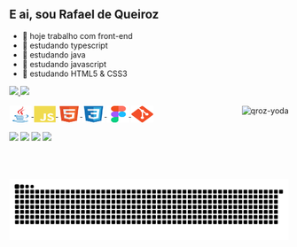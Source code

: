 ## E ai, sou Rafael de Queiroz


- 🔭 hoje trabalho com front-end
- 🌱 estudando typescript
- 🌱 estudando java
- 🌱 estudando javascript
- 🌱 estudando HTML5 & CSS3
<!-- - 🌱 estudando php -->

<div style="display: flex">
  <a href="https://github.com/qroz">
  <img height="176em" src="https://github-readme-stats.vercel.app/api?username=qrozrafa&show_icons=true&theme=dark&include_all_commits=true&count_private=true"/>
  <img height="178em" src="https://github-readme-stats.vercel.app/api/top-langs/?username=qrozrafa&layout=compact&langs_count=7&theme=dark"/>
</div>
  
  <div style="display: inline_block">
    <br>
  <img align="center" alt="qroz-java" height="30" width="40" src="https://raw.githubusercontent.com/devicons/devicon/master/icons/java/java-original.svg">
  <img align="center" alt="qroz-Js" height="30" width="40" src="https://raw.githubusercontent.com/devicons/devicon/master/icons/javascript/javascript-plain.svg">
  <img align="center" alt="qroz-HTML" height="30" width="40" src="https://raw.githubusercontent.com/devicons/devicon/master/icons/html5/html5-original.svg">
  <img align="center" alt="qroz-CSS" height="30" width="40" src="https://raw.githubusercontent.com/devicons/devicon/master/icons/css3/css3-original.svg">
<!--   <img align="center" alt="qroz-php" height="30" width="40" src="https://raw.githubusercontent.com/devicons/devicon/master/icons/php/php-plain.svg">   -->
  <img align="center" alt="qroz-figma" height="30" width="40" src="https://raw.githubusercontent.com/devicons/devicon/master/icons/figma/figma-original.svg">
  <img align="center" alt="qroz-Csharp" height="30" width="40" src="https://raw.githubusercontent.com/devicons/devicon/master/icons/git/git-original.svg">
  <img align="right"  alt="qroz-yoda" height="132em" src="https://c.tenor.com/gVqz1FcrHD8AAAAd/the-mandalorian-mandalorian.gif">
</div>
    <br>
  <div> 
<!--   <a href="https://www.youtube.com/channel/UC_-uuuZbY0AAt9CViNzvc-Q" target="_blank"><img src="https://img.shields.io/badge/YouTube-FF0000?style=for-the-badge&logo=youtube&logoColor=white" target="_blank"></a> -->
  <a href="https://instagram.com/qrozrafa" target="_blank"><img src="https://img.shields.io/badge/-Instagram-%23E4405F?style=for-the-badge&logo=instagram&logoColor=white" target="_blank"></a>
 	<a href="https://www.twitch.tv/qrozrafa" target="_blank"><img src="https://img.shields.io/badge/Twitch-9146FF?style=for-the-badge&logo=twitch&logoColor=white" target="_blank"></a>
<!--  <a href="https://discord.gg/G9GPg5SA75" target="_blank"><img src="https://img.shields.io/badge/Discord-7289DA?style=for-the-badge&logo=discord&logoColor=white" target="_blank"></a>  -->
  <a href = "mailto:rafael.silva22@estudante.ifms.edu.br"><img src="https://img.shields.io/badge/-Gmail-%23333?style=for-the-badge&logo=gmail&logoColor=white" target="_blank"></a>
  <a href="https://www.linkedin.com/in/rafael-silva-a025b1213" target="_blank"><img src="https://img.shields.io/badge/-LinkedIn-%230077B5?style=for-the-badge&logo=linkedin&logoColor=white" target="_blank"></a> 
 
  ![Snake animation](https://github.com/qrozrafa/qrozrafa/blob/output/github-contribution-grid-snake.svg)
 
</div>
